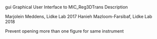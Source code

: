 
gui Graphical User Interface to MIC_Reg3DTrans
Description

Marjolein Meddens, Lidke Lab 2017
Hanieh Mazloom-Farsibaf, Lidke Lab 2018


Prevent opening more than one figure for same instrument

